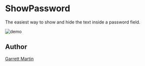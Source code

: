 # ShowPassword

The easiest way to show and hide the text inside a password field.

![demo](https://d2ffutrenqvap3.cloudfront.net/items/0d2X0O2k1p1w1Z2W0I3Y/Screen%20Recording%202018-02-08%20at%2020.13.gif?X-CloudApp-Visitor-Id=2108595)

## Author
[Garrett Martin](https://sturdy.work)
